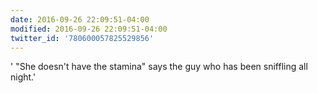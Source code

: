 ```yaml
---
date: 2016-09-26 22:09:51-04:00
modified: 2016-09-26 22:09:51-04:00
twitter_id: '780600057825529856'
---
```


  ' "She doesn't have the stamina" says the guy who has been sniffling all night.'